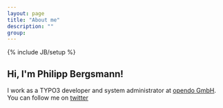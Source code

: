 ```yaml
---
layout: page
title: "About me"
description: ""
group:
---
```

{% include JB/setup %}

## Hi, I'm Philipp Bergsmann!

I work as a TYPO3 developer and system administrator at [opendo GmbH](http://www.opendo.at). You can follow me on
[twitter](https://twitter.com/phbergsmann)
